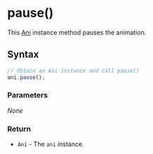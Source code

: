 # pause\(\)

This [Ani](./) instance method pauses the animation.

## Syntax

```javascript
// Obtain an Ani instance and call pause()
ani.pause();
```

### Parameters

_None_

### Return

* `Ani` - The `ani` instance.

